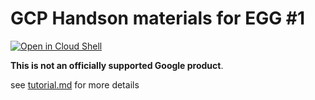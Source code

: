 # GCP Handson materials for EGG #1

[![Open in Cloud Shell](https://gstatic.com/cloudssh/images/open-btn.png)](https://ssh.cloud.google.com/cloudshell/open?cloudshell_git_repo=https://github.com/GoogleCloudPlatform/gcp-getting-started-lab-jp&cloudshell_working_dir=gaming/egg2-1&cloudshell_tutorial=tutorial.md)

**This is not an officially supported Google product**.

see [tutorial.md](tutorial.md) for more details
